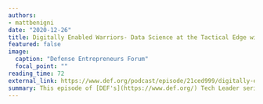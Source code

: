 ```yaml
---
authors:
- mattbenigni
date: "2020-12-26"
title: Digitally Enabled Warriors- Data Science at the Tactical Edge with COL Matthew Benigni
featured: false
image:
  caption: "Defense Entrepreneurs Forum"
  focal_point: ""
reading_time: 72
external_link: https://www.def.org/podcast/episode/21ced999/digitally-enabled-warriors-data-science-at-the-tactical-edge-with-col-matt-benigni
summary: This episode of [DEF's](https://www.def.org/) Tech Leader series helps national security innovators apply data science and AI to achieve mission outcomes. COL Benigni, a chief data scientist at US Special Operations Command, guides DEF listeners towards that goal by sharing insights from applying these capabilities at the tactical edge. COL Benigni offers a models for applying data science to tactical challenges, explains areas of opportunity for emerging leaders, and imparts best practices for operational commanders.
---
```

